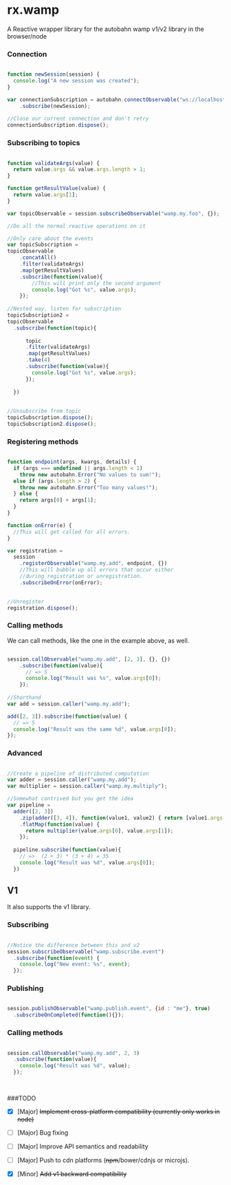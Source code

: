 rx.wamp
=======

A Reactive wrapper library for the autobahn wamp v1/v2 library in the browser/node


### Connection
```javascript

function newSession(session) {
  console.log("A new session was created");
}

var connectionSubscription = autobahn.connectObservable("ws://localhost:9000")
    .subscribe(newSession);
    
//Close our current connection and don't retry
connectionSubscription.dispose();


```


### Subscribing to topics
```javascript

function validateArgs(value) {
  return value.args && value.args.length > 1;
}

function getResultValue(value) {
  return value.args[1];
}

var topicObservable = session.subscribeObservable("wamp.my.foo", {});

//Do all the normal reactive operations on it

//Only care about the events
var topicSubscription = 
topicObservable
    .concatAll()
    .filter(validateArgs)
    .map(getResultValues)
    .subscribe(function(value){
        //This will print only the second argument
        console.log("Got %s", value.args);
    });
    
//Nested way, listen for subscription
topicSubscription2 = 
topicObservable
  .subscribe(function(topic){
      
      topic
      .filter(validateArgs)
      .map(getResultValues)
      .take(4)
      .subscribe(function(value){
        console.log("Got %s", value.args);
      });
      
  })
    
    
//Unsubscribe from topic
topicSubscription.dispose();
topicSubscription2.dispose();

```

### Registering methods
```javascript

function endpoint(args, kwargs, details) {
  if (args === undefined || args.length < 1)
    throw new autobahn.Error("No values to sum!");
  else if (args.length > 2) {
    throw new autobahn.Error("Too many values!");
  } else {
    return args[0] + args[1];
  }
}

function onError(e) {
  //This will get called for all errors.
}

var registration = 
  session
    .registerObservable("wamp.my.add", endpoint, {})
    //This will bubble up all errors that occur either
    //during registration or unregistration.
    .subscribeOnError(onError);
    

//Unregister
registration.dispose();

```



### Calling methods

We can call methods, like the one in the example above, as well.

```javascript

session.callObservable("wamp.my.add", [2, 3], {}, {})
    .subscribe(function(value){
      // => 5
      console.log("Result was %s", value.args[0]);
    });
    
//Shorthand
var add = session.caller("wamp.my.add");

add([2, 3]).subscribe(function(value) {
  // => 5
  console.log("Result was the same %d", value.args[0]);
});
```

### Advanced

```javascript

//Create a pipeline of distributed computation
var adder = session.caller("wamp.my.add");
var multiplier = session.caller("wamp.my.multiply");

//Somewhat contrived but you get the idea
var pipeline = 
  adder([2, 3])
    .zip(adder([3, 4]), function(value1, value2) { return [value1.args[0], value2.args[0]];})
    .flatMap(function(value) { 
      return multiplier(value.args[0], value.args[1]); 
    });
  
  pipeline.subscribe(function(value){
    // =>  (2 + 3) * (3 + 4) = 35
    console.log("Result was %d", value.args[0]);
  })


```

## V1

It also supports the v1 library.


### Subscribing

```javascript

//Notice the difference between this and v2
session.subscribeObservable("wamp.subscribe.event")
  .subscribe(function(event) {
    console.log("New event: %s", event);
  });

```

### Publishing

```javascript

session.publishObservable("wamp.publish.event", {id : "me"}, true)
  .subscribeOnCompleted(function(){});

```

### Calling methods

```javascript

session.callObservable("wamp.my.add", 2, 3)
  .subscribe(function(value){
    console.log("Result was %d", value);
  });
  
  

```






###TODO

- [X] [Major] ~~Implement cross-platform compatibility (currently only works in node)~~
- [ ] [Major] Bug fixing
- [ ] [Major] Improve API semantics and readability
- [ ] [Major] Push to cdn platforms (~~npm~~/bower/cdnjs or microjs).
- [x] [Minor] ~~Add v1 backward compatibility~~



